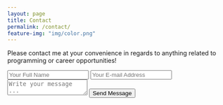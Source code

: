```yaml
---
layout: page
title: Contact
permalink: /contact/
feature-img: "img/color.png"
---
```


Please contact me at your convenience in regards to anything related to programming or career opportunities!

<form action="https://getsimpleform.com/messages?form_api_token=_2fe382351bd42e0496800feda5d4252a_" method="post">
  <!-- the redirect_to is optional, the form will redirect to the referrer on submission -->
  <input type='hidden' name='redirect_to' value='http://Chenzoh12.github.io/portfolio-iro/thank-you/' />
  <input type='text' name='name' placeholder='Your Full Name' />
  <input type='email' name='email' placeholder='Your E-mail Address' />
  <textarea name='message' placeholder='Write your message ...'></textarea>
  <input type='submit' value='Send Message' />
</form>
